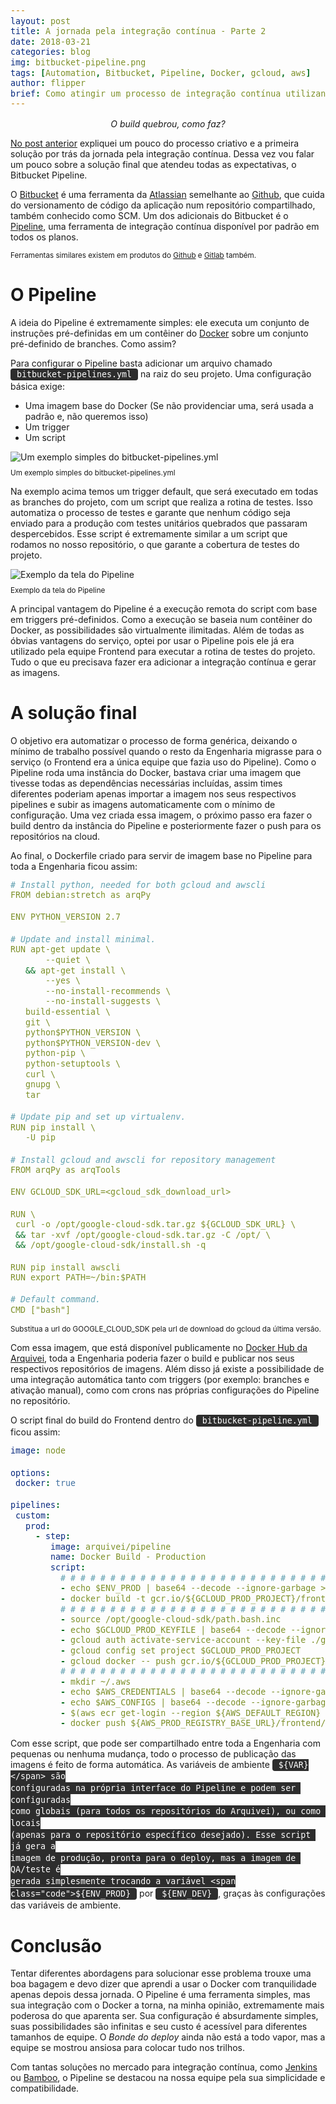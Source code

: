 ```yaml
---
layout: post
title: A jornada pela integração contínua - Parte 2
date: 2018-03-21
categories: blog
img: bitbucket-pipeline.png
tags: [Automation, Bitbucket, Pipeline, Docker, gcloud, aws]
author: flipper
brief: Como atingir um processo de integração contínua utilizando a ferramenta de Pipelines do Bitbucket.
---
```

<style>
  article p {
    text-align: justify;
    text-indent: 25px;
  }

  article .center {
    margin-top: 30px;
    margin-bottom: 30px;
    text-align: center;
  }

  article a {
    text-decoration: none;
  }

  pre {
    background-color: #2d2d2d;
    border-radius: 4px;
  }

  code {  
    font-size: 95%;
    line-height: 140%;
    white-space: pre;
    white-space: pre-wrap;
    white-space: -moz-pre-wrap;
    white-space: -o-pre-wrap;
  }

  span.code {
    border-radius: 4px;
    color: white;
    font-family: Monaco, monospace;
    font-size: 95%;
    line-height: 140%;
    white-space: pre;
    white-space: pre-wrap;
    white-space: -moz-pre-wrap;
    white-space: -o-pre-wrap;
    background-color: #2d2d2d;
    padding: 2px 10px;
  }

  .mb-1 {
    margin-bottom: 10px;
  }
</style>

<center><i>O build quebrou, como faz?</i></center>

<a href="{{site.baseurl}}/bitbucket-pipeline-part-1" target="_blank">No post anterior</a> expliquei um pouco do processo criativo e a primeira solução por trás da jornada pela integração contínua. Dessa vez vou falar um pouco sobre a solução final que atendeu todas as expectativas, o Bitbucket Pipeline.

O <a href="https://bitbucket.org/" target="_blank">Bitbucket</a> é uma ferramenta da <a href="https://www.atlassian.com/" target="_blank">Atlassian</a> semelhante ao <a href="https://github.com/" target="_blank">Github</a>, que cuida do versionamento de código da aplicação num repositório compartilhado, também conhecido como SCM. Um dos adicionais do Bitbucket é o <a href="https://bitbucket.org/product/features/pipelines" target="_blank">Pipeline</a>, uma ferramenta de integração contínua disponível por padrão em todos os planos.

<small>Ferramentas similares existem em produtos do <a href="https://github.com/marketplace/category/continuous-integration" target="_blank">Github</a> e <a href="https://about.gitlab.com/features/gitlab-ci-cd/" target="_blank">Gitlab</a> também.
</small>

# O Pipeline

A ideia do Pipeline é extremamente simples: ele executa um conjunto de instruções pré-definidas em um contêiner do <a href="https://www.docker.com/" target="_blank">Docker</a> sobre um conjunto pré-definido de branches. Como assim?


Para configurar o Pipeline basta adicionar um arquivo chamado <span class="code">bitbucket-pipelines.yml</span> na raiz do seu projeto. Uma configuração básica exige:

* Uma imagem base do Docker (Se não providenciar uma, será usada a padrão e, não queremos isso)
* Um trigger
* Um script

<div class="center">
 <img src="/assets/img/posts/bitbucket-pipeline_01.png" alt="Um exemplo simples do bitbucket-pipelines.yml" class="img-fluid mb-1"/><br/>
 <small>Um exemplo simples do bitbucket-pipelines.yml</small>
</div>

Na exemplo acima temos um trigger default, que será executado em todas as branches do projeto, com um script que realiza a rotina de testes. Isso automatiza o processo de testes e garante que nenhum código seja enviado para a produção com testes unitários quebrados que passaram despercebidos. Esse script é extremamente similar a um script que rodamos no nosso repositório, o que garante a cobertura de testes do projeto.

<div class="center">
 <img src="/assets/img/posts/bitbucket-pipeline_02.png" alt="Exemplo da tela do Pipeline" class="img-fluid mb-1"/><br/>
 <small>Exemplo da tela do Pipeline</small>
</div>

A principal vantagem do Pipeline é a execução remota do script com base em triggers pré-definidos. Como a execução se baseia num contêiner do Docker, as possibilidades são virtualmente ilimitadas. Além de todas as óbvias vantagens do serviço, optei por usar o Pipeline pois ele já era utilizado pela equipe Frontend para executar a rotina de testes do projeto. Tudo o que eu precisava fazer era adicionar a integração contínua e gerar as imagens.

# A solução final

O objetivo era automatizar o processo de forma genérica, deixando o mínimo de trabalho possível quando o resto da Engenharia migrasse para o serviço (o Frontend era a única equipe que fazia uso do Pipeline). Como o Pipeline roda uma instância do Docker, bastava criar uma imagem que tivesse todas as dependências necessárias incluídas, assim times diferentes poderiam apenas importar a imagem nos seus respectivos pipelines e subir as imagens automaticamente com o mínimo de configuração. Uma vez criada essa imagem, o próximo passo era fazer o build dentro da instância do Pipeline e posteriormente fazer o push para os repositórios na cloud.

Ao final, o Dockerfile criado para servir de imagem base no Pipeline para toda a Engenharia ficou assim:

```yml
# Install python, needed for both gcloud and awscli
FROM debian:stretch as arqPy

ENV PYTHON_VERSION 2.7

# Update and install minimal.
RUN apt-get update \
       --quiet \
   && apt-get install \
       --yes \
       --no-install-recommends \
       --no-install-suggests \
   build-essential \
   git \
   python$PYTHON_VERSION \
   python$PYTHON_VERSION-dev \
   python-pip \
   python-setuptools \
   curl \
   gnupg \
   tar

# Update pip and set up virtualenv.
RUN pip install \
   -U pip

# Install gcloud and awscli for repository management
FROM arqPy as arqTools

ENV GCLOUD_SDK_URL=<gcloud_sdk_download_url>

RUN \
 curl -o /opt/google-cloud-sdk.tar.gz ${GCLOUD_SDK_URL} \
 && tar -xvf /opt/google-cloud-sdk.tar.gz -C /opt/ \
 && /opt/google-cloud-sdk/install.sh -q

RUN pip install awscli
RUN export PATH=~/bin:$PATH

# Default command.
CMD ["bash"]
```
<small>Substitua a url do GOOGLE\_CLOUD\_SDK pela url de download do gcloud da última versão.</small>

Com essa imagem, que está disponível publicamente no <a href="https://hub.docker.com/r/arquivei/pipeline/" target="_blank">Docker Hub da Arquivei</a>, toda a Engenharia poderia fazer o build e publicar nos seus respectivos repositórios de imagens. Além disso já existe a possibilidade de uma integração automática tanto com triggers (por exemplo: branches e ativação manual), como com crons nas próprias configurações do Pipeline no repositório.

O script final do build do Frontend dentro do <span class="code">bitbucket-pipeline.yml</span> ficou assim:

```yml
image: node

options:
 docker: true

pipelines:
 custom:
   prod:
     - step:
        image: arquivei/pipeline
        name: Docker Build - Production
        script:
          # # # # # # # # # # # # # # # # # # # # # # # # # # # # # #
          - echo $ENV_PROD | base64 --decode --ignore-garbage > ./app/.env
          - docker build -t gcr.io/${GCLOUD_PROD_PROJECT}/frontend/app:${BITBUCKET_BUILD_NUMBER}-$(git rev-list HEAD --max-count=1 --abbrev-commit) -t ${AWS_PROD_REGISTRY_BASE_URL}/frontend/app:${BITBUCKET_BUILD_NUMBER}-$(git rev-list HEAD --max-count=1 --abbrev-commit) -f ./app/Dockerfile .
          # # # # # # # # # # # # # # # # # # # # # # # # # # # # # #
          - source /opt/google-cloud-sdk/path.bash.inc
          - echo $GCLOUD_PROD_KEYFILE | base64 --decode --ignore-garbage > ./gcloud-api-key.json
          - gcloud auth activate-service-account --key-file ./gcloud-api-key.json
          - gcloud config set project $GCLOUD_PROD_PROJECT
          - gcloud docker -- push gcr.io/${GCLOUD_PROD_PROJECT}/frontend/app
          # # # # # # # # # # # # # # # # # # # # # # # # # # # # # #
          - mkdir ~/.aws
          - echo $AWS_CREDENTIALS | base64 --decode --ignore-garbage > ~/.aws/credentials
          - echo $AWS_CONFIGS | base64 --decode --ignore-garbage > ~/.aws/config
          - $(aws ecr get-login --region ${AWS_DEFAULT_REGION} --no-include-email --profile prod)
          - docker push ${AWS_PROD_REGISTRY_BASE_URL}/frontend/app
```

Com esse script, que pode ser compartilhado entre toda a Engenharia com pequenas ou nenhuma mudança, todo o processo de publicação das imagens é feito de forma automática. As variáveis de ambiente <span class="code">${VAR}</span> são configuradas na própria interface do Pipeline e podem ser configuradas como globais (para todos os repositórios do Arquivei), ou como locais (apenas para o repositório específico desejado). Esse script já gera a imagem de produção, pronta para o deploy, mas a imagem de QA/teste é gerada simplesmente trocando a variável <span class="code">${ENV\_PROD}</span> por <span class="code">${ENV\_DEV}</span>, graças às configurações das variáveis de ambiente.

# Conclusão

Tentar diferentes abordagens para solucionar esse problema trouxe uma boa bagagem e devo dizer que aprendi a usar o Docker com tranquilidade apenas depois dessa jornada. O Pipeline é uma ferramenta simples, mas sua integração com o Docker a torna, na minha opinião, extremamente mais poderosa do que aparenta ser. Sua configuração é absurdamente simples, suas possibilidades são infinitas e seu custo é acessível para diferentes tamanhos de equipe. O *Bonde do deploy* ainda não está a todo vapor, mas a equipe se mostrou ansiosa para colocar tudo nos trilhos.

Com tantas soluções no mercado para integração contínua, como <a href="https://jenkins.io/" target="_blank">Jenkins</a> ou <a href="https://www.atlassian.com/software/bamboo" target="_blank">Bamboo</a>, o Pipeline se destacou na nossa equipe pela sua simplicidade e compatibilidade.
